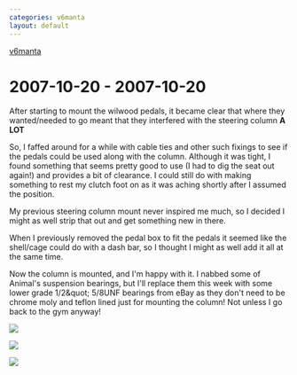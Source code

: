 ```yaml
---
categories: v6manta
layout: default
---
```


[v6manta](/v6manta)

# 2007-10-20 - 2007-10-20 
After starting to mount the wilwood pedals, it became clear that where they wanted/needed to go meant that they interfered with the steering column <b>A LOT</b>

So, I faffed around for a while with cable ties and other such fixings to see if the pedals could be used along with the column. Although it was tight, I found something that seems pretty good to use (I had to dig the seat out again!) and provides a bit of clearance. I could still do with making something to rest my clutch foot on as it was aching shortly after I assumed the position.

My previous steering column mount never inspired me much, so I decided I might as well strip that out and get something new in there.

When I previously removed the pedal box to fit the pedals it seemed like the shell/cage could do with a dash bar, so I thought I might as well add it all at the same time.

Now the column is mounted, and I'm happy with it. I nabbed some of Animal's suspension bearings, but I'll replace them this week with some lower grade 1/2&amp;quot; 5/8UNF bearings from eBay as they don't need to be chrome moly and teflon lined just for mounting the column! Not unless I go back to the gym anyway!

![](/img/v6manta/manta0090.jpg)

![](/img/v6manta/manta0091.jpg)

![](/img/v6manta/manta0092.jpg)
